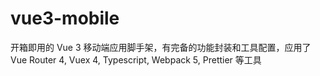 # vue3-mobile

开箱即用的 Vue 3 移动端应用脚手架，有完备的功能封装和工具配置，应用了 Vue Router 4, Vuex 4, Typescript, Webpack 5, Prettier 等工具
